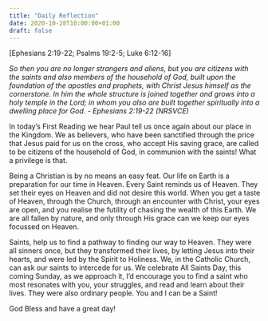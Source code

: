 ```yaml
---
title: "Daily Reflection"
date: 2020-10-28T10:00:00+01:00
draft: false
---
```


[Ephesians 2:19-22; Psalms 19:2-5; Luke 6:12-16]

*So then you are no longer strangers and aliens, but you are citizens with the saints and also members of the household of God, built upon the foundation of the apostles and prophets, with Christ Jesus himself as the cornerstone. In him the whole structure is joined together and grows into a holy temple in the Lord; in whom you also are built together spiritually into a dwelling place for God. - Ephesians 2:19-22 (NRSVCE)*

In today’s First Reading we hear Paul tell us once again about our place in the Kingdom. We as believers, who have been sanctified through the price that Jesus paid for us on the cross, who accept His saving grace, are called to be citizens of the household of God, in communion with the saints! What a privilege is that.

Being a Christian is by no means an easy feat. Our life on Earth is a preparation for our time in Heaven. Every Saint reminds us of Heaven. They set their eyes on Heaven and did not desire this world. When you get a taste of Heaven, through the Church, through an encounter with Christ, your eyes are open, and you realise the futility of chasing the wealth of this Earth. We are all fallen by nature, and only through His grace can we keep our eyes focussed on Heaven.

Saints, help us to find a pathway to finding our way to Heaven. They were all sinners once, but they transformed their lives, by letting Jesus into their hearts, and were led by the Spirit to Holiness. We, in the Catholic Church, can ask our saints to intercede for us. We celebrate All Saints Day, this coming Sunday, as we approach it, I’d encourage you to find a saint who most resonates with you, your struggles, and read and learn about their lives. They were also ordinary people. You and I can be a Saint!

God Bless and have a great day!